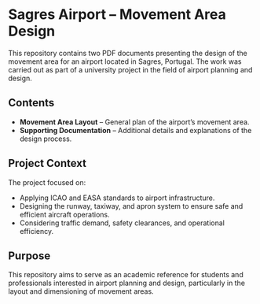 # Sagres Airport – Movement Area Design  

This repository contains two PDF documents presenting the design of the movement area for an airport located in Sagres, Portugal. The work was carried out as part of a university project in the field of airport planning and design.  

## Contents  
- **Movement Area Layout** – General plan of the airport’s movement area.  
- **Supporting Documentation** – Additional details and explanations of the design process.  

## Project Context  
The project focused on:  
- Applying ICAO and EASA standards to airport infrastructure.  
- Designing the runway, taxiway, and apron system to ensure safe and efficient aircraft operations.  
- Considering traffic demand, safety clearances, and operational efficiency.  

## Purpose  
This repository aims to serve as an academic reference for students and professionals interested in airport planning and design, particularly in the layout and dimensioning of movement areas.  
